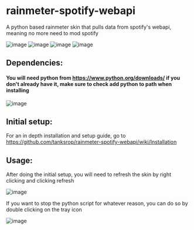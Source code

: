 # rainmeter-spotify-webapi
A python based rainmeter skin that pulls data from spotify's webapi, meaning no more need to mod spotify

![image](https://user-images.githubusercontent.com/76452125/135711415-f300562a-f226-440b-87f5-7277542d6876.png)
![image](https://user-images.githubusercontent.com/76452125/135760840-243681ac-d12e-4595-97f6-e5d998165aa8.png)
![image](https://user-images.githubusercontent.com/76452125/135766497-ff6f7e13-c36f-4e14-8e64-cc9a281d8cd1.png)
![image](https://user-images.githubusercontent.com/76452125/135766504-809b2d55-f54f-4f9a-a6d8-bce47ca7998b.png)




## Dependencies:
#### You will need python from https://www.python.org/downloads/ if you don't already have it, make sure to check add python to path when installing

![image](https://user-images.githubusercontent.com/76452125/135522859-19758048-7319-4f42-866e-1d0e4a7b9773.png)

## Initial setup:
For an in depth installation and setup guide, go to https://github.com/tanksrop/rainmeter-spotify-webapi/wiki/Installation

## Usage:

After doing the initial setup, you will need to refresh the skin by right clicking and clicking refresh

![image](https://user-images.githubusercontent.com/76452125/135638384-974d304d-12fa-4e66-a803-cd1ffc299cfb.png)


If you want to stop the python script for whatever reason, you can do so by double clicking on the tray icon


![image](https://user-images.githubusercontent.com/76452125/135521849-e46362be-6d6d-41ea-8fc9-390f7cf59561.png)



